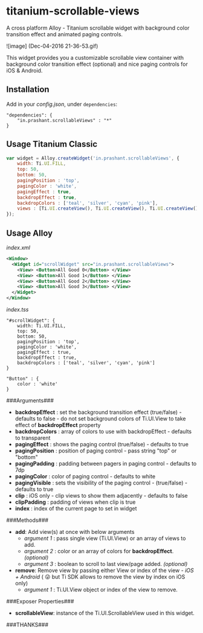 # titanium-scrollable-views
A cross platform Alloy - Titanium scrollable widget with background color transition effect and animated paging controls.

![image] (Dec-04-2016 21-36-53.gif)

This widget provides you a customizable scrollable view container with background color transition effect (optional) and nice paging controls for iOS & Android.

## Installation

Add in your *config.json*, under `dependencies`:

```
"dependencies": {
    "in.prashant.scrollableViews" : "*"
}
```

## Usage Titanium Classic
```javascript
var widget = Alloy.createWidget('in.prashant.scrollableViews', {
	width: Ti.UI.FILL,
	top: 50,
	bottom: 50,
	pagingPosition : 'top',
	pagingColor : 'white',
	pagingEffect : true,
	backdropEffect : true,
	backdropColors : ['teal', 'silver', 'cyan', 'pink'],
	views : [Ti.UI.createView(), Ti.UI.createView(), Ti.UI.createView(), Ti.UI.createView()]
});
```

## Usage Alloy
*index.xml*
```xml
<Window>
  <Widget id="scrollWidget" src="in.prashant.scrollableViews">
    <View> <Button>All Good 0</Button> </View>
    <View> <Button>All Good 1</Button> </View>
    <View> <Button>All Good 2</Button> </View>
    <View> <Button>All Good 3</Button> </View>
  </Widget>
</Window>
```

*index.tss*
```tss
"#scrollWidget": {	
	width: Ti.UI.FILL,
	top: 50,
	bottom: 50,
	pagingPosition : 'top',
	pagingColor : 'white',
	pagingEffect : true,
	backdropEffect : true,
	backdropColors : ['teal', 'silver', 'cyan', 'pink']
}

"Button" : {
	color : 'white'
}
```

###Arguments###
* **backdropEffect**  : set the background transition effect (true/false) - defaults to false - do not set background colors of Ti.UI.View to take effect of __backdropEffect__ property
* **backdropColors**  : array of colors to use with backdropEffect - defaults to transparent
* **pagingEffect**    : shows the paging control (true/false) - defaults to true
* **pagingPosition**  : position of paging control - pass string "top" or "bottom"
* **pagingPadding**   : padding between pagers in paging control - defaults to 7dp
* **pagingColor**     : color of paging control - defaults to white
* **pagingVisible**   : sets the visibility of the paging control - (true/false) - defaults to true
* **clip**            : iOS only - clip views to show them adjacently - defaults to false
* **clipPadding**     : padding of views when clip is true
* **index**           : index of the current page to set in widget

###Methods###
* **add**: Add view(s) at once with below arguments
  * *argument 1* : pass single view (Ti.UI.View) or an array of views to add.
  * *argument 2* :  color or an array of colors for **backdropEffect**. _(optional)_
  * *argument 3* : boolean to scroll to last view/page added. _(optional)_
* **remove**: Remove view by passing either View or index of the view - *iOS + Android* ( :stuck_out_tongue_winking_eye: but Ti SDK allows to remove the view by index on iOS only)
  * *argument 1* : Ti.UI.View object or index of the view to remove.

###Exposer Properties###
* **scrollableView**: instance of the Ti.UI.ScrollableView used in this widget.
  

###THANKS###
